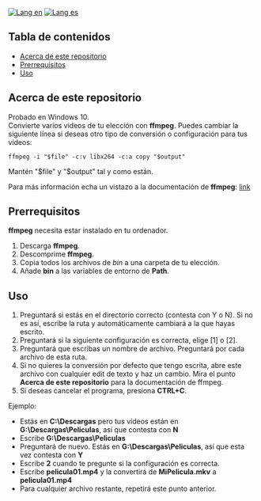 [![Lang en](https://img.shields.io/badge/lang-en-blue?style=flat)](https://github.com/ian-ani/Convert-Bulk/blob/main/README.md)
[![Lang es](https://img.shields.io/badge/lang-es-red?style=flat)](https://github.com/ian-ani/Convert-Bulk/blob/main/README.es.md)

## Tabla de contenidos

- [Acerca de este repositorio](#Acerca-de-este-repositorio)
- [Prerrequisitos](#Prerrequisitos)
- [Uso](#Uso)

## Acerca de este repositorio

Probado en Windows 10.  
Convierte varios videos de tu elección con **ffmpeg**. Puedes cambiar la siguiente línea 
si deseas otro tipo de conversión o configuración para tus vídeos:

``ffmpeg -i "$file" -c:v libx264 -c:a copy "$output"``

Mantén "$file" y "$output" tal y como están.

Para más información echa un vistazo a la documentación de **ffmpeg**: [link](https://ffmpeg.org/ffmpeg.html)

## Prerrequisitos

**ffmpeg** necesita estar instalado en tu ordenador.

1. Descarga **ffmpeg**.
2. Descomprime **ffmpeg**.
3. Copia todos los archivos de *bin* a una carpeta de tu elección.
4. Añade **bin** a las variables de entorno de **Path**.

## Uso

1. Preguntará si estás en el directorio correcto (contesta con Y o N). Si no es así, escribe la ruta y automáticamente 
cambiará a la que hayas escrito.
2. Preguntará si la siguiente configuración es correcta, elige [1] o [2].
3. Preguntará que escribas un nombre de archivo. Preguntará por cada archivo de esta ruta.
4. Si no quieres la conversión por defecto que tengo escrita, abre este archivo con cualquier edit de texto y haz un cambio. 
Mira el punto **Acerca de este repositorio** para la documentación de ffmpeg.
5. Si deseas cancelar el programa, presiona **CTRL+C**.

Ejemplo:

- Estás en **C:\Descargas** pero tus vídeos están en **G:\Descargas\Peliculas**, así que contesta con **N**
- Escribe **G:\Descargas\Peliculas**
- Preguntará de nuevo. Estás en **G:\Descargas\Peliculas**, así que esta vez contesta con **Y**
- Escribe **2** cuando te pregunte si la configuración es correcta.
- Escribe **pelicula01.mp4** y la convertirá de **MiPelicula.mkv** a **pelicula01.mp4**
- Para cualquier archivo restante, repetirá este punto anterior.
